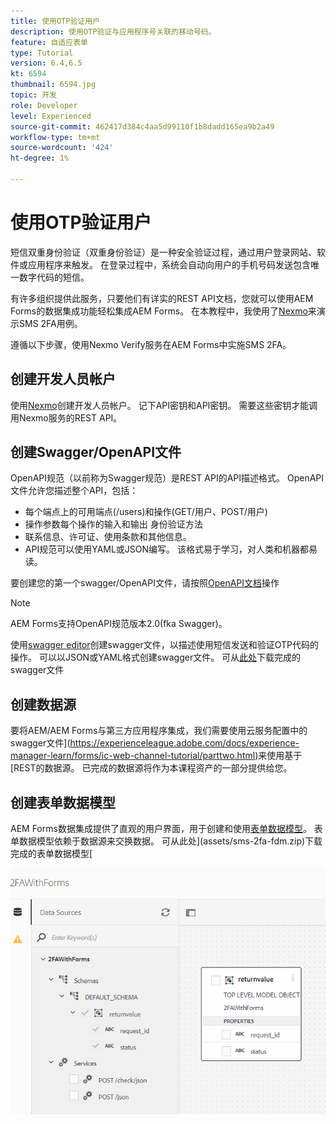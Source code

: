 ```yaml
---
title: 使用OTP验证用户
description: 使用OTP验证与应用程序号关联的移动号码。
feature: 自适应表单
type: Tutorial
version: 6.4,6.5
kt: 6594
thumbnail: 6594.jpg
topic: 开发
role: Developer
level: Experienced
source-git-commit: 462417d384c4aa5d99110f1b8dadd165ea9b2a49
workflow-type: tm+mt
source-wordcount: '424'
ht-degree: 1%

---
```




# 使用OTP验证用户

短信双重身份验证（双重身份验证）是一种安全验证过程，通过用户登录网站、软件或应用程序来触发。 在登录过程中，系统会自动向用户的手机号码发送包含唯一数字代码的短信。

有许多组织提供此服务，只要他们有详实的REST API文档，您就可以使用AEM Forms的数据集成功能轻松集成AEM Forms。 在本教程中，我使用了[Nexmo](https://developer.nexmo.com/verify/overview)来演示SMS 2FA用例。

遵循以下步骤，使用Nexmo Verify服务在AEM Forms中实施SMS 2FA。

## 创建开发人员帐户

使用[Nexmo](https://dashboard.nexmo.com/sign-in)创建开发人员帐户。 记下API密钥和API密钥。 需要这些密钥才能调用Nexmo服务的REST API。

## 创建Swagger/OpenAPI文件

OpenAPI规范（以前称为Swagger规范）是REST API的API描述格式。 OpenAPI文件允许您描述整个API，包括：

* 每个端点上的可用端点(/users)和操作(GET/用户、POST/用户)
* 操作参数每个操作的输入和输出
身份验证方法
* 联系信息、许可证、使用条款和其他信息。
* API规范可以使用YAML或JSON编写。 该格式易于学习，对人类和机器都易读。

要创建您的第一个swagger/OpenAPI文件，请按照[OpenAPI文档](https://swagger.io/docs/specification/2-0/basic-structure/)操作

>[!NOTE]
> AEM Forms支持OpenAPI规范版本2.0(fka Swagger)。

使用[swagger editor](https://editor.swagger.io/)创建swagger文件，以描述使用短信发送和验证OTP代码的操作。 可以以JSON或YAML格式创建swagger文件。 可从[此处](assets/two-factore-authentication-swagger.zip)下载完成的swagger文件

## 创建数据源

要将AEM/AEM Forms与第三方应用程序集成，我们需要使用云服务配置中的swagger文件](https://experienceleague.adobe.com/docs/experience-manager-learn/forms/ic-web-channel-tutorial/parttwo.html)来使用基于[REST的数据源。 已完成的数据源将作为本课程资产的一部分提供给您。

## 创建表单数据模型

AEM Forms数据集成提供了直观的用户界面，用于创建和使用[表单数据模型](https://experienceleague.adobe.com/docs/experience-manager-65/forms/form-data-model/create-form-data-models.html)。 表单数据模型依赖于数据源来交换数据。
可从此处](assets/sms-2fa-fdm.zip)下载完成的表单数据模型[

![fdm](assets/2FA-fdm.PNG)
